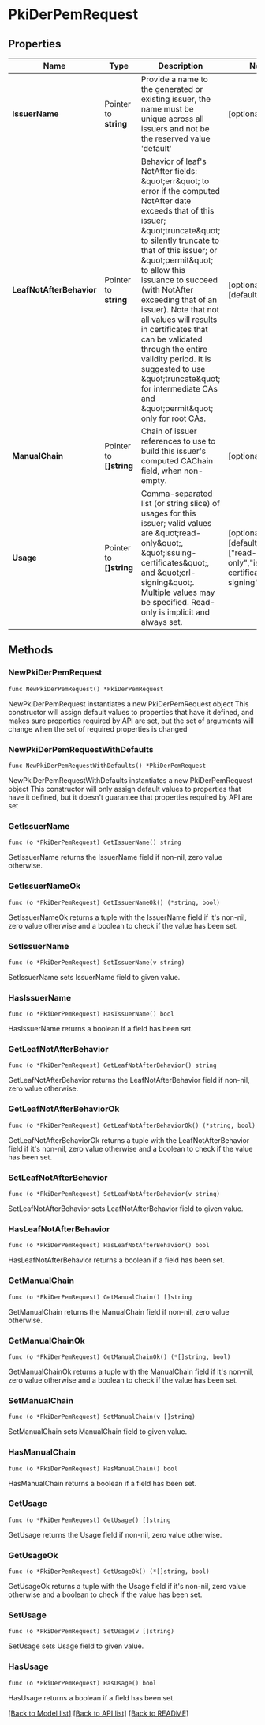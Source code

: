 # PkiDerPemRequest

## Properties

Name | Type | Description | Notes
------------ | ------------- | ------------- | -------------
**IssuerName** | Pointer to **string** | Provide a name to the generated or existing issuer, the name must be unique across all issuers and not be the reserved value &#39;default&#39; | [optional] 
**LeafNotAfterBehavior** | Pointer to **string** | Behavior of leaf&#39;s NotAfter fields: \&quot;err\&quot; to error if the computed NotAfter date exceeds that of this issuer; \&quot;truncate\&quot; to silently truncate to that of this issuer; or \&quot;permit\&quot; to allow this issuance to succeed (with NotAfter exceeding that of an issuer). Note that not all values will results in certificates that can be validated through the entire validity period. It is suggested to use \&quot;truncate\&quot; for intermediate CAs and \&quot;permit\&quot; only for root CAs. | [optional] [default to "err"]
**ManualChain** | Pointer to **[]string** | Chain of issuer references to use to build this issuer&#39;s computed CAChain field, when non-empty. | [optional] 
**Usage** | Pointer to **[]string** | Comma-separated list (or string slice) of usages for this issuer; valid values are \&quot;read-only\&quot;, \&quot;issuing-certificates\&quot;, and \&quot;crl-signing\&quot;. Multiple values may be specified. Read-only is implicit and always set. | [optional] [default to ["read-only","issuing-certificates","crl-signing"]]

## Methods

### NewPkiDerPemRequest

`func NewPkiDerPemRequest() *PkiDerPemRequest`

NewPkiDerPemRequest instantiates a new PkiDerPemRequest object
This constructor will assign default values to properties that have it defined,
and makes sure properties required by API are set, but the set of arguments
will change when the set of required properties is changed

### NewPkiDerPemRequestWithDefaults

`func NewPkiDerPemRequestWithDefaults() *PkiDerPemRequest`

NewPkiDerPemRequestWithDefaults instantiates a new PkiDerPemRequest object
This constructor will only assign default values to properties that have it defined,
but it doesn't guarantee that properties required by API are set

### GetIssuerName

`func (o *PkiDerPemRequest) GetIssuerName() string`

GetIssuerName returns the IssuerName field if non-nil, zero value otherwise.

### GetIssuerNameOk

`func (o *PkiDerPemRequest) GetIssuerNameOk() (*string, bool)`

GetIssuerNameOk returns a tuple with the IssuerName field if it's non-nil, zero value otherwise
and a boolean to check if the value has been set.

### SetIssuerName

`func (o *PkiDerPemRequest) SetIssuerName(v string)`

SetIssuerName sets IssuerName field to given value.

### HasIssuerName

`func (o *PkiDerPemRequest) HasIssuerName() bool`

HasIssuerName returns a boolean if a field has been set.

### GetLeafNotAfterBehavior

`func (o *PkiDerPemRequest) GetLeafNotAfterBehavior() string`

GetLeafNotAfterBehavior returns the LeafNotAfterBehavior field if non-nil, zero value otherwise.

### GetLeafNotAfterBehaviorOk

`func (o *PkiDerPemRequest) GetLeafNotAfterBehaviorOk() (*string, bool)`

GetLeafNotAfterBehaviorOk returns a tuple with the LeafNotAfterBehavior field if it's non-nil, zero value otherwise
and a boolean to check if the value has been set.

### SetLeafNotAfterBehavior

`func (o *PkiDerPemRequest) SetLeafNotAfterBehavior(v string)`

SetLeafNotAfterBehavior sets LeafNotAfterBehavior field to given value.

### HasLeafNotAfterBehavior

`func (o *PkiDerPemRequest) HasLeafNotAfterBehavior() bool`

HasLeafNotAfterBehavior returns a boolean if a field has been set.

### GetManualChain

`func (o *PkiDerPemRequest) GetManualChain() []string`

GetManualChain returns the ManualChain field if non-nil, zero value otherwise.

### GetManualChainOk

`func (o *PkiDerPemRequest) GetManualChainOk() (*[]string, bool)`

GetManualChainOk returns a tuple with the ManualChain field if it's non-nil, zero value otherwise
and a boolean to check if the value has been set.

### SetManualChain

`func (o *PkiDerPemRequest) SetManualChain(v []string)`

SetManualChain sets ManualChain field to given value.

### HasManualChain

`func (o *PkiDerPemRequest) HasManualChain() bool`

HasManualChain returns a boolean if a field has been set.

### GetUsage

`func (o *PkiDerPemRequest) GetUsage() []string`

GetUsage returns the Usage field if non-nil, zero value otherwise.

### GetUsageOk

`func (o *PkiDerPemRequest) GetUsageOk() (*[]string, bool)`

GetUsageOk returns a tuple with the Usage field if it's non-nil, zero value otherwise
and a boolean to check if the value has been set.

### SetUsage

`func (o *PkiDerPemRequest) SetUsage(v []string)`

SetUsage sets Usage field to given value.

### HasUsage

`func (o *PkiDerPemRequest) HasUsage() bool`

HasUsage returns a boolean if a field has been set.


[[Back to Model list]](../README.md#documentation-for-models) [[Back to API list]](../README.md#documentation-for-api-endpoints) [[Back to README]](../README.md)


